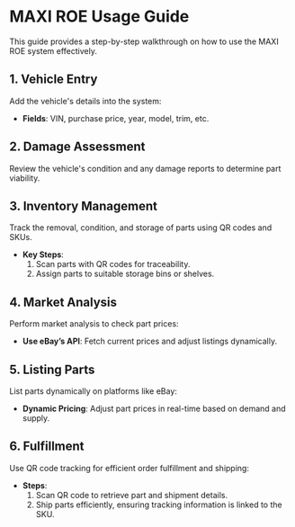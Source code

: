 # MAXI ROE Usage Guide

This guide provides a step-by-step walkthrough on how to use the MAXI ROE system effectively.

## 1. Vehicle Entry

Add the vehicle's details into the system:

- **Fields**: VIN, purchase price, year, model, trim, etc.

## 2. Damage Assessment

Review the vehicle's condition and any damage reports to determine part viability.

## 3. Inventory Management

Track the removal, condition, and storage of parts using QR codes and SKUs.

- **Key Steps**:
  1. Scan parts with QR codes for traceability.
  2. Assign parts to suitable storage bins or shelves.

## 4. Market Analysis

Perform market analysis to check part prices:

- **Use eBay’s API**: Fetch current prices and adjust listings dynamically.

## 5. Listing Parts

List parts dynamically on platforms like eBay:

- **Dynamic Pricing**: Adjust part prices in real-time based on demand and supply.

## 6. Fulfillment

Use QR code tracking for efficient order fulfillment and shipping:

- **Steps**:
  1. Scan QR code to retrieve part and shipment details.
  2. Ship parts efficiently, ensuring tracking information is linked to the SKU.
